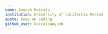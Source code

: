 ```yaml
---
name: Aayush Koirala
institution: University of California Merced
quote: Keep on coding.
github_user: koiralaaayush
---
```

